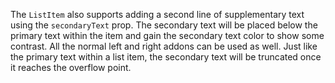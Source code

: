 The `ListItem` also supports adding a second line of supplementary text using
the `secondaryText` prop. The secondary text will be placed below the primary
text within the item and gain the secondary text color to show some contrast.
All the normal left and right addons can be used as well. Just like the primary
text within a list item, the secondary text will be truncated once it reaches
the overflow point.
